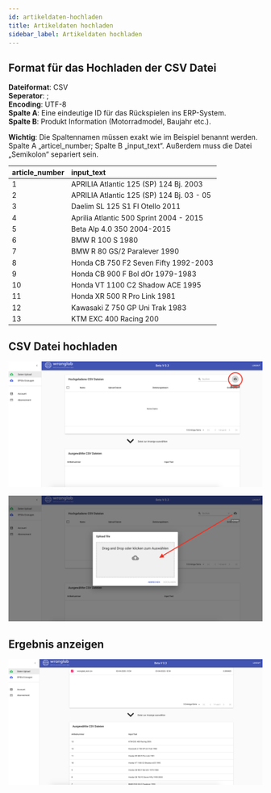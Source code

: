 ```yaml
---
id: artikeldaten-hochladen
title: Artikeldaten hochladen
sidebar_label: Artikeldaten hochladen
---
```


## Format für das Hochladen der CSV Datei

**Dateiformat**: CSV <br>
**Seperator**: ; <br>
**Encoding**: UTF-8 <br>
**Spalte A**: Eine eindeutige ID für das Rückspielen ins ERP-System. <br>
**Spalte B**: Produkt Information (Motorradmodel, Baujahr etc.).

**Wichtig**: Die Spaltennamen müssen exakt wie im Beispiel benannt werden. 
Spalte A „articel_number; Spalte B „input_text“. Außerdem muss die Datei „Semikolon“ separiert sein.


| article_number | input_text                                    |
|:-------------  |:--------------                                |
| 1              | APRILIA Atlantic 125 (SP) 124  Bj. 2003       | 
| 2              | APRILIA Atlantic 125 (SP) 124  Bj. 03 - 05    | 
| 3              | Daelim SL 125 S1 FI Otello 2011               | 
| 4              | Aprilia Atlantic 500 Sprint 2004 - 2015       |
| 5              | Beta Alp 4.0 350 2004-2015                    |
| 6              | BMW R 100 S 1980                              |
| 7              | BMW R 80 GS/2 Paralever 1990                  |
| 8              | Honda CB 750 F2 Seven Fifty 1992-2003         |
| 9              | Honda CB 900 F Bol dOr 1979-1983              |
| 10             | Honda VT 1100 C2 Shadow ACE 1995              |
| 11             | Honda XR 500 R Pro Link 1981                  |
| 12             | Kawasaki Z 750 GP Uni Trak 1983               |
| 13             | KTM EXC 400 Racing 200                        |

## CSV Datei hochladen

![upload-file](assets/upload-file.png)

![upload-file-2](assets/upload-file-2.png)

## Ergebnis anzeigen

![upload-file-result](assets/upload-file-result.png)